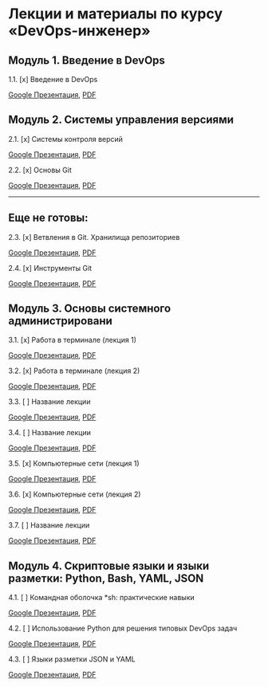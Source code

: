 # Лекции и материалы по курсу «DevOps-инженер»

## Модуль 1. Введение в DevOps

1.1. [x] Введение в DevOps

[Google Презентация](https://docs.google.com/presentation/d/1yvZDqRs4_4RdC9n7tqsksMBLkRO2RH4gJ-inXjeG0BI/edit), [PDF](https://drive.google.com/file/d/1f9-u68A-Vin_P0GUbKQecrhNDkVEXEH2/view?usp=sharing)

## Модуль 2. Системы управления версиями

2.1. [x] Системы контроля версий

[Google Презентация](https://docs.google.com/presentation/d/1Aoo_obWQRUz-FVkoam1mnqXK0kwMil5lyqxjHveMPq4/edit), [PDF](https://drive.google.com/file/d/1ah2z02Wo1oDEmWiubT1xm0UflWK9UrI2/view?usp=sharing)

2.2. [x] Основы Git

[Google Презентация](https://docs.google.com/presentation/d/1cAfgY52E7YqpXosaIZFIFQna24pUZrpxtUSnraxKmJI/edit), [PDF](https://drive.google.com/file/d/1S2GoUBz-dldS7CyCqv5aWKAhHXkPPDlW/view?usp=sharing)

-----

## Еще не готовы:

2.3. [x] Ветвления в Git. Хранилища репозиториев

[Google Презентация](https://docs.google.com/presentation/d/1Gept2NvvAFwhfupVF805XNfW965etK0B2VfuOhdZY7c/edit), [PDF]()

2.4. [x] Инструменты Git

[Google Презентация](https://docs.google.com/presentation/d/148vlm0gDMI-fOkIKHZKmd_X5K9b6wv40WfPrMkX5woA/edit), [PDF]()

## Модуль 3. Основы системного администрировани

3.1. [x] Работа в терминале (лекция 1)

[Google Презентация](https://docs.google.com/presentation/d/1NLty9AgfdMUbx_iiNp1uykZpXxX2M6FvS7-0kY71Izs/edit), [PDF]()

3.2. [x] Работа в терминале (лекция 2)

[Google Презентация](https://docs.google.com/presentation/d/17-4LjOZlf8tBVyZoptEg-_gcU5bDS4nHdK3LFixytaA/edit), [PDF]()

3.3. [ ] Название лекции 

[Google Презентация](), [PDF]()

3.4. [ ] Название лекции 

[Google Презентация](), [PDF]()

3.5. [x] Компьютерные сети (лекция 1)

[Google Презентация](https://docs.google.com/presentation/d/1fj6ha8hJ9v6kGCSLYHnKEGYx64weE_MucyGic35iBP8/edit#slide=id.g865c388fde_0_52), [PDF]()

3.6. [x] Компьютерные сети (лекция 2)

[Google Презентация](https://docs.google.com/presentation/d/1dxgaN56MDr-QCMQf-e2DAN-etcaCIfaulVCa2bKDRRA/edit#slide=id.g865c388fde_0_52), [PDF]()

3.7. [ ] Название лекции 

[Google Презентация](), [PDF]()

## Модуль 4. Скриптовые языки и языки разметки: Python, Bash, YAML, JSON

4.1. [ ] Командная оболочка *sh: практические навыки

[Google Презентация](), [PDF]()

4.2. [ ] Использование Python для решения типовых DevOps задач

[Google Презентация](), [PDF]()

4.3. [ ] Языки разметки JSON и YAML

[Google Презентация](), [PDF]()
